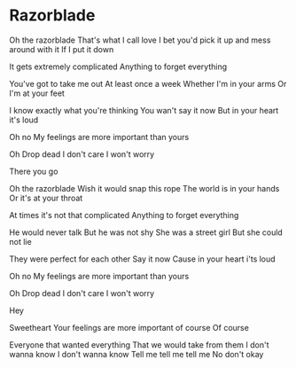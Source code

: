 # Razorblade

Oh the razorblade
That's what I call love
I bet you'd pick it up and mess around with it
If I put it down

It gets extremely complicated
Anything to forget everything

You've got to take me out
At least once a week
Whether I'm in your arms
Or I'm at your feet 

I know exactly what you're thinking
You wan't say it now
But in your heart it's loud

Oh no
My feelings are more important than yours

Oh
Drop dead I don't care I won't worry

There you go

Oh the razorblade
Wish it would snap this rope
The world is in your hands
Or it's at your throat

At times it's not that complicated
Anything to forget everything

He would never talk
But he was not shy
She was a street girl
But she could not lie

They were perfect for each other
Say it now
Cause in your heart i'ts loud

Oh no
My feelings are more important than yours

Oh
Drop dead I don't care I won't worry

Hey

Sweetheart
Your feelings are more important of course
Of course

Everyone that wanted everything
That we would take from them
I don't wanna know
I don't wanna know
Tell me tell me tell me
No don't okay
